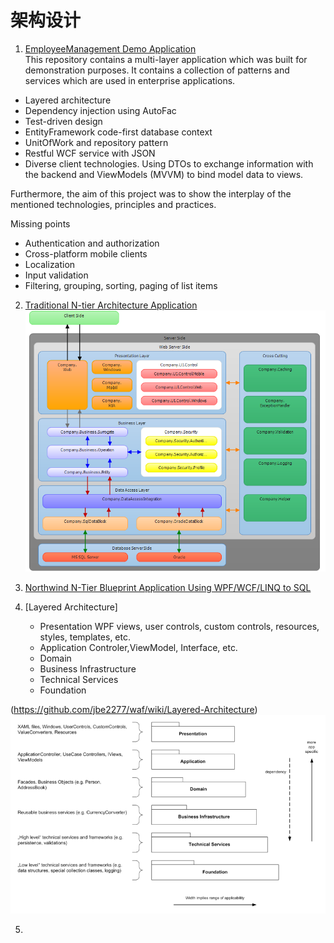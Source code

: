 # 架构设计

1. [EmployeeManagement Demo Application](https://github.com/edmundhuang/EmployeeManagement)  
This repository contains a multi-layer application which was built for demonstration purposes. It contains a collection of patterns and services which are used in enterprise applications.  
* Layered architecture
* Dependency injection using AutoFac
* Test-driven design
* EntityFramework code-first database context
* UnitOfWork and repository pattern
* Restful WCF service with JSON
* Diverse client technologies. Using DTOs to exchange information with the backend and ViewModels (MVVM) to bind model data to views.  

Furthermore, the aim of this project was to show the interplay of the mentioned technologies, principles and practices.

Missing points

* Authentication and authorization
* Cross-platform mobile clients
* Localization
* Input validation
* Filtering, grouping, sorting, paging of list items

2. [Traditional N-tier Architecture Application](https://code.msdn.microsoft.com/windowsdesktop/Traditional-N-tier-80f841c2)  
![sa-3.png](./Images/sa-3.png)

3. [Northwind N-Tier Blueprint Application Using WPF/WCF/LINQ to SQL](https://www.codeproject.com/Articles/26826/Northwind-N-Tier-Blueprint-Application-Using-WPF-W)

4. [Layered Architecture]  
    * Presentation
    WPF views, user controls, custom controls, resources, styles, templates, etc. 
    * Application
    Controler,ViewModel, Interface, etc.
    * Domain
    * Business Infrastructure
    * Technical Services
    * Foundation

(https://github.com/jbe2277/waf/wiki/Layered-Architecture)
![layered-architecture.png](./Images/layered-architecture.png)

5.